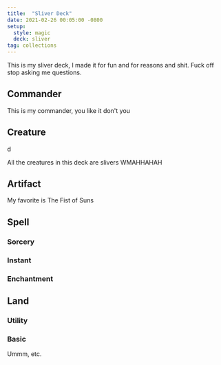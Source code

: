 ```yaml
---
title:  "Sliver Deck"
date: 2021-02-26 00:05:00 -0800
setup:
  style: magic
  deck: sliver
tag: collections
---
```


This is my sliver deck, I made it for fun and for reasons and shit. Fuck off stop asking me questions.

## Commander

This is my commander, you like it don't you

## Creature

d

All the creatures in this deck are slivers WMAHHAHAH

## Artifact

My favorite is The Fist of Suns

## Spell

### Sorcery

### Instant

### Enchantment

## Land

### Utility

### Basic

Ummm, etc.
